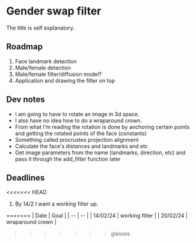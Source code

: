 # Gender swap filter
The title is self explanatory.

## Roadmap
1. Face landmark detection
2. Male/female detection
3. Male/female filter/diffusion model? 
4. Application and drawing the filter on top

## Dev notes
* I am going to have to rotate an image in 3d space.
* I also have no idea how to do a wraparound crown.
* From what I'm reading the rotation is done by anchoring certain points and getting the rotated points of the face (constants)
* Something called procrustes projection alignment
* Calculate the face's distances and landmarks and etc
* Get image parameters from the name (landmarks, direction, etc) and pass it through the add_filter function later


## Deadlines
<<<<<<< HEAD
1. By 14/2 I want a working filter up.
 
=======
| Date | Goal |
| -- | -- |
| 14/02/24 | working filter |
| 20/02/24 | wraparound crown | 

>>>>>>> glasses
